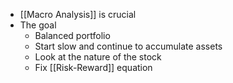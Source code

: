 *  [[Macro Analysis]] is crucial
* The goal
	* Balanced portfolio
	* Start slow and continue to accumulate assets
	* Look at the nature of the stock
	* Fix [[Risk-Reward]] equation